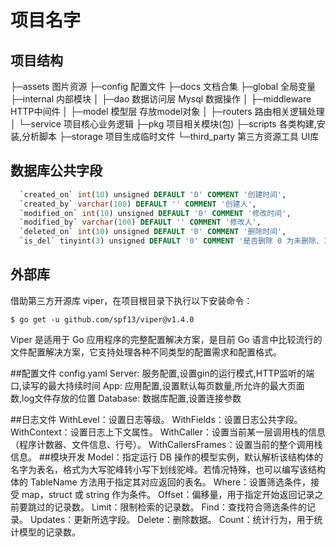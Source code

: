 # 项目名字

## 项目结构

├─assets			图片资源
├─config			配置文件
├─docs			  文档合集
├─global			全局变量
├─internal		  内部模块
│  ├─dao			数据访问层 Mysql 数据操作
│  ├─middleware	 HTTP中间件
│  ├─model		  模型层 存放model对象
│  ├─routers		路由相关逻辑处理
│  └─service		项目核心业务逻辑
├─pkg			   项目相关模块(包)
├─scripts		   各类构建,安装,分析脚本
├─storage		   项目生成临时文件
└─third_party	   第三方资源工具 UI库

## 数据库公共字段

```sql
  `created_on` int(10) unsigned DEFAULT '0' COMMENT '创建时间',
  `created_by` varchar(100) DEFAULT '' COMMENT '创建人',
  `modified_on` int(10) unsigned DEFAULT '0' COMMENT '修改时间',
  `modified_by` varchar(100) DEFAULT '' COMMENT '修改人',
  `deleted_on` int(10) unsigned DEFAULT '0' COMMENT '删除时间',
  `is_del` tinyint(3) unsigned DEFAULT '0' COMMENT '是否删除 0 为未删除、1 为已删除',
```

## 外部库
借助第三方开源库 viper，在项目根目录下执行以下安装命令：

```$ go get -u github.com/spf13/viper@v1.4.0```

Viper 是适用于 Go 应用程序的完整配置解决方案，是目前 Go 语言中比较流行的文件配置解决方案，它支持处理各种不同类型的配置需求和配置格式。

##配置文件
config.yaml
Server:   服务配置,设置gin的运行模式,HTTP监听的端口,读写的最大持续时间
App:      应用配置,设置默认每页数量,所允许的最大页面数,log文件存放的位置
Database: 数据库配置,设置连接参数 

##日志文件
WithLevel：设置日志等级。
WithFields：设置日志公共字段。
WithContext：设置日志上下文属性。
WithCaller：设置当前某一层调用栈的信息（程序计数器、文件信息、行号）。
WithCallersFrames：设置当前的整个调用栈信息。
##模块开发
Model：指定运行 DB 操作的模型实例，默认解析该结构体的名字为表名，格式为大写驼峰转小写下划线驼峰。若情况特殊，也可以编写该结构体的 TableName 方法用于指定其对应返回的表名。
Where：设置筛选条件，接受 map，struct 或 string 作为条件。
Offset：偏移量，用于指定开始返回记录之前要跳过的记录数。
Limit：限制检索的记录数。
Find：查找符合筛选条件的记录。
Updates：更新所选字段。
Delete：删除数据。
Count：统计行为，用于统计模型的记录数。